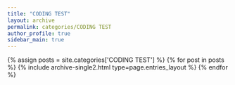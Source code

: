 ```yaml
---
title: "CODING TEST"
layout: archive
permalink: categories/CODING TEST
author_profile: true
sidebar_main: true
---
```



{% assign posts = site.categories['CODING TEST'] %}
{% for post in posts %} {% include archive-single2.html type=page.entries_layout %} {% endfor %}